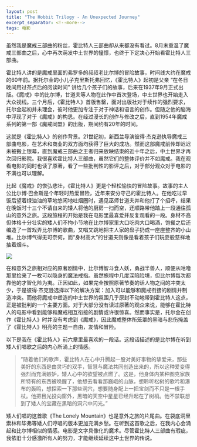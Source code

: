 ```yaml
---
layout: post
title: "The Hobbit Trilogy - An Unexpected Journey"
excerpt_separator: <!--more-->
tags: 电影
---
```

虽然我是魔戒三部曲的粉丝，霍比特人三部曲却从来都没有看过。8月末重温了魔戒三部曲之后，心中再次萌发中土世界的憧憬，也终于下定决心开始看霍比特人三部曲。  

<!--more-->

霍比特人讲的是魔戒里面的弗罗多的叔叔老比尔博的冒险故事，时间线大约在魔戒的60年前。据托尔金的小儿子克里斯托弗回忆，《霍比特人》起初是父亲 “在冬日晚间用过茶点后的阅读时间” 讲给几个孩子们的故事，后来在1937年9月正式出版。《魔戒》中的比尔博，甘道夫等人物在此作中首次登场，中土世界也开始走入大众视线。三个月后，《霍比特人》首版售罄，面对出版社对于续作的强烈要求，托尔金起初并未理会，彼时他更加专注于对于神话和语言的创作。但随之他的脑海中浮现了对于《魔戒》的构思。在经过漫长的创作与修改之后，直到1954年魔戒系列的第一部《魔戒同盟》的出版，期间约有20年的时间。  

这就是《霍比特人》的创作背景。21世纪初，新西兰导演彼得·杰克逊执导魔戒三部曲电影，在艺术和商业的双方面均获得了巨大的成功。然而这部魔戒前传却迟迟未被搬上银幕，直到魔戒三部曲之王者归来放映结束的近十年之后，中土世界才再次回归影院。我很喜欢霍比特人三部曲，虽然它们的整体评价并不如魔戒。我在观看电影的同时也读了原著，看了一些批判性的影评之后，对于部分观众对于电影的不满也可以理解。  

比起《魔戒》的恢弘悲壮，《霍比特人》更是个轻松愉快的冒险故事。故事的主人公比尔博·巴金斯是个年轻时热爱冒险，近年来安分守己的霍比特人。在他吃过早饭后望着绿油油的草地悠闲地吐烟圈时，遇见巫师甘道夫并和他打了个招呼，结果在晚饭时十三个不请自来的矮人将他的厨房一扫而空，还顺路带他踏上一段通往孤山的意外之旅。这段旅程的开始是我在电影里最喜爱并反复观看的一段。身材不高但体格十分壮实的矮人们不拘小节地在比尔博家里大口吃肉大口喝酒，饱餐之后还编造了一首戏弄比尔博的歌曲，又唱又跳地把主人家的盘子扔成一座座整齐的小山堆。比尔博气得无可奈何，而“身材高大”的甘道夫则像是看着孩子们玩耍般慈祥地抽着烟斗。

<img src="https://www.amazon.co.jp/photos/share/7Q9IjkKYDgPn0X3gaMqiOHNemkUX1pg98Nr3n0eu6si" />

在和意外之旅相对应的原著剧情中，比尔博智斗食人妖，勇战半兽人，顺便从咕噜那里捡来了一枚可以隐身的魔法戒指。虽然旅程中几度深陷险境，但比尔博每次都靠他的才智化险为夷。正因如此，如果完全按照原著节奏的话人物之间的冲突太少，于是彼得·杰克逊选择以下的解决方案：加入可以能够和魔戒衔接的剧情并制造冲突。而他将魔戒中塑造的中土世界的氛围几乎原封不动地带到霍比特人这点，正是被批判的一个主要方面。对于大部分没有读过原著的观众来说，能够在霍比特人的电影中看到能够和魔戒相互衔接的剧情或许很惊喜。然而事实是，托尔金在创作《霍比特人》时并没有考虑到《魔戒》，因此魔戒整体所笼罩的黑暗与悲伤掩盖了《霍比特人》明亮的主题ー自由，友情和冒险。  


以下是我在《霍比特人》前六章里最喜欢的一段话。这段话描述的是比尔博在听到矮人们唱歌之后的内心所涌上的情感。
> ”随着他们的歌声，霍比特人在心中升腾起一股对美好事物的挚爱来，那些美好的东西是由灵巧的双手，智慧与魔法共同创造出来的，所以这种爱变得强烈而充满嫉妒，矮人心中的欲望被点燃了。这是，他身体内某种图克家族所特有的东西被唤醒了，他想去看看那巍峨的山脉，想聆听松树的歌吟和瀑布的轰鸣，想探索一下那些洞穴，想要随身配上一把宝剑而不只是一根手杖。他把目光投向窗外，黑暗的天空中星星已经升起在了树梢。他不禁联想到了矮人的宝藏在黑暗的洞穴中闪光。”

矮人们唱的这首歌《The Lonely Mountain》也是意外之旅的片尾曲。在袋底洞里索林和毕弗等矮人们哼唱的版本更加充满乡愁。在听到这首歌之后，在我内心会涌起和比尔博相似的情感。电影是文字具像化的魔术。尽管霍比特人三部曲有瑕疵，我依旧十分感激所有人的努力，才能继续延续这中土世界的传说。

